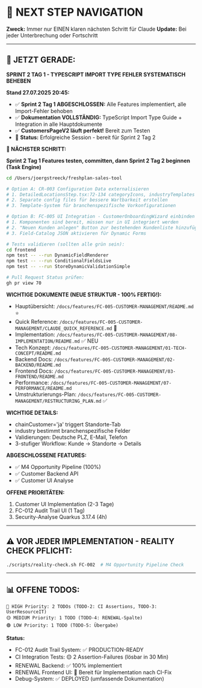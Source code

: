 # 🧭 NEXT STEP NAVIGATION

**Zweck:** Immer nur EINEN klaren nächsten Schritt für Claude
**Update:** Bei jeder Unterbrechung oder Fortschritt

---

## 🎯 JETZT GERADE:

**SPRINT 2 TAG 1 - TYPESCRIPT IMPORT TYPE FEHLER SYSTEMATISCH BEHEBEN**

**Stand 27.07.2025 20:45:**
- ✅ **Sprint 2 Tag 1 ABGESCHLOSSEN:** Alle Features implementiert, alle Import-Fehler behoben
- ✅ **Dokumentation VOLLSTÄNDIG:** TypeScript Import Type Guide + Integration in alle Hauptdokumente
- ✅ **CustomersPageV2 läuft perfekt!** Bereit zum Testen
- 🎯 **Status:** Erfolgreiche Session - bereit für Sprint 2 Tag 2

**🚀 NÄCHSTER SCHRITT:**

**Sprint 2 Tag 1 Features testen, committen, dann Sprint 2 Tag 2 beginnen (Task Engine)**

```bash
cd /Users/joergstreeck/freshplan-sales-tool

# Option A: CR-003 Configuration Data externalisieren  
# 1. DetailedLocationsStep.tsx:72-134 categoryIcons, industryTemplates auslagern
# 2. Separate config files für bessere Wartbarkeit erstellen
# 3. Template-System für branchenspezifische Vorkonfigurationen

# Option B: FC-005 UI Integration - CustomerOnboardingWizard einbinden
# 1. Komponenten sind bereit, müssen nur in UI integriert werden  
# 2. "Neuen Kunden anlegen" Button zur bestehenden Kundenliste hinzufügen
# 3. Field-Catalog JSON aktivieren für Dynamic Forms

# Tests validieren (sollten alle grün sein):
cd frontend
npm test -- --run DynamicFieldRenderer
npm test -- --run ConditionalFieldsLive
npm test -- --run StoreDynamicValidationSimple

# Pull Request Status prüfen:
gh pr view 70
```

**WICHTIGE DOKUMENTE (NEUE STRUKTUR - 100% FERTIG!):**
- Hauptübersicht: `/docs/features/FC-005-CUSTOMER-MANAGEMENT/README.md` ⭐
- Quick Reference: `/docs/features/FC-005-CUSTOMER-MANAGEMENT/CLAUDE_QUICK_REFERENCE.md` 🚀
- Implementation: `/docs/features/FC-005-CUSTOMER-MANAGEMENT/08-IMPLEMENTATION/README.md` ✅ NEU
- Tech Konzept: `/docs/features/FC-005-CUSTOMER-MANAGEMENT/01-TECH-CONCEPT/README.md`
- Backend Docs: `/docs/features/FC-005-CUSTOMER-MANAGEMENT/02-BACKEND/README.md`
- Frontend Docs: `/docs/features/FC-005-CUSTOMER-MANAGEMENT/03-FRONTEND/README.md`
- Performance: `/docs/features/FC-005-CUSTOMER-MANAGEMENT/07-PERFORMANCE/README.md`
- Umstrukturierungs-Plan: `/docs/features/FC-005-CUSTOMER-MANAGEMENT/RESTRUCTURING_PLAN.md` ✅

**WICHTIGE DETAILS:**
- chainCustomer='ja' triggert Standorte-Tab
- industry bestimmt branchenspezifische Felder
- Validierungen: Deutsche PLZ, E-Mail, Telefon
- 3-stufiger Workflow: Kunde → Standorte → Details

**ABGESCHLOSSENE FEATURES:**
- ✅ M4 Opportunity Pipeline (100%)
- ✅ Customer Backend API
- ✅ Customer UI Analyse

**OFFENE PRIORITÄTEN:**
1. Customer UI Implementation (2-3 Tage)
2. FC-012 Audit Trail UI (1 Tag)
3. Security-Analyse Quarkus 3.17.4 (4h)

---

## ⚠️ VOR JEDER IMPLEMENTATION - REALITY CHECK PFLICHT:
```bash
./scripts/reality-check.sh FC-002  # M4 Opportunity Pipeline Check
```

---

## 📊 OFFENE TODOS:
```
🔴 HIGH Priority: 2 TODOs (TODO-2: CI Assertions, TODO-3: UserResourceIT)
🟡 MEDIUM Priority: 1 TODO (TODO-4: RENEWAL-Spalte)
🟢 LOW Priority: 1 TODO (TODO-5: Übergabe)
```

**Status:**
- FC-012 Audit Trail System: ✅ PRODUCTION-READY
- CI Integration Tests: 🟡 2 Assertion-Failures (lösbar in 30 Min)
- RENEWAL Backend: ✅ 100% implementiert
- RENEWAL Frontend UI: 🔄 Bereit für Implementation nach CI-Fix
- Debug-System: ✅ DEPLOYED (umfassende Dokumentation)
